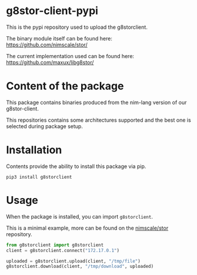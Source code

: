 # g8stor-client-pypi
This is the pypi repository used to upload the g8storclient.

The binary module itself can be found here: https://github.com/nimscale/stor/

The current implementation used can be found here: https://github.com/maxux/libg8stor/

# Content of the package
This package contains binaries produced from the nim-lang version of our g8stor-client.

This repositories contains some architectures supported and the best one is selected during package setup.

# Installation
Contents provide the ability to install this package via pip.
```
pip3 install g8storclient
```

# Usage
When the package is installed, you can import `g8storclient`.

This is a minimal example, more can be found on the [nimscale/stor](https://github.com/nimscale/stor) repository.

```python
from g8storclient import g8storclient
client = g8storclient.connect("172.17.0.1")

uploaded = g8storclient.upload(client, "/tmp/file")
g8storclient.download(client, "/tmp/download", uploaded)
```
